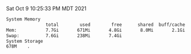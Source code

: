 Sat Oct  9 10:25:33 PM MDT 2021
```bash
System Memory
               total        used        free      shared  buff/cache   available
Mem:           7.7Gi       671Mi       4.8Gi       8.0Mi       2.1Gi       6.7Gi
Swap:          7.6Gi       238Mi       7.4Gi
System Storage
678M	.
```
```bash
